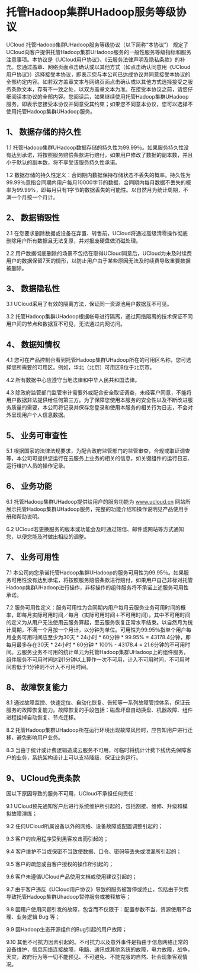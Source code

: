 

# 托管Hadoop集群UHadoop服务等级协议

UCloud 托管Hadoop集群UHadoop服务等级协议（以下简称“本协议”） 规定了UCloud向客户提供托管Hadoop集群UHadoop服务的一般性服务等级指标和服务注意事项。本协议是《UCloud用户协议》、《云服务法律声明及隐私条款》的补充。您通过盖章、网络页面点击确认或以其他方式（如点击确认同意用《UCloud用户协议》）选择接受本协议，即表示您与本公司已达成协议并同意接受本协议的全部约定内容。如若双方盖章文本与网络页面点击确认或以其他方式选择接受之服务条款文本，存有不一致之处，以双方盖章文本为准。在接受本协议之前，请您仔细阅读本协议的全部内容。您阅读后，如果继续使用托管Hadoop集群UHadoop服务，即表示您接受本协议并同意受其约束；如果您不同意本协议，您可以选择不使用托管Hadoop集群UHadoop服务。

## 1、	数据存储的持久性

1.1 托管Hadoop集群UHadoop数据存储的持久性为99.99％。如果服务持久性没有达到承诺，将按照服务赔偿条款进行赔付，如果用户修改了数据的副本数，并且小于默认的副本数，将不享受该服务持久性承诺。

1.2 数据存储的持久性定义：合同期内数据保持存储状态不丢失的概率。持久性为99.99％意指合同期内用户每月10000字节的数据，合同期内每月数据不丢失的概率为99.99%，即每月只有1字节的数据丢失的可能性。以自然月为统计周期，不满一个月按一个月计。

## 2、	数据销毁性

2.1 在您要求删除数据或设备在弃置、转售前，UCloud将通过高级清零操作彻底删除用户所有数据且无法复原，并对报废硬盘做消磁处理。

2.2 用户数据彻底删除的场景不包括在取得UCloud同意后，UCloud为未及时续费用户的数据保留7天的情形，以防止用户由于某些原因无法及时续费导致重要数据被删除。

## 3、	数据隐私性

3.1 UCloud采用了有效的隔离方法，保证同一资源池用户数据互不可见。

3.2 托管Hadoop集群UHadoop根据帐号进行隔离，通过网络隔离的技术保证不同用户间的节点和数据互不可见，无法通过内网访问。

## 4、	数据知情权

4.1 您可在产品控制台看到托管Hadoop集群UHadoop所在的可用区名称，您可选择您所需要的可用区。例如，华北（北京）可用区B位于北京市。

4.2 所有数据中心应遵守当地法律和中华人民共和国法律。

4.3 除政府监管部门监管审计需要外或配合安全取证调查，未经客户同意，不能将用户数据非法提供给任何第三方。为了保障您使用本服务的安全性以及不断改进服务质量的需要，本公司将记录并保存您登录和使用本服务的相关行为日志，不会对外呈现用户个人信息数据。

## 5、	业务可审查性

5.1 根据国家的法律法规要求，为配合政府监管部门的监管审查，合规或取证调查等，本公司可提供您运行在云服务上业务的相关的信息，如关键组件的运行日志、运行维护人员的操作记录。

## 6、	业务功能

6.1 托管Hadoop集群UHadoop提供给用户的服务功能为 www.ucloud.cn 网站所展示托管Hadoop集群UHadoop服务，完整的功能介绍和操作说明见产品使用手册和帮助说明。

6.2 UCloud若更换服务的版本或功能会及时通过短信、邮件或网站等方式通知您，以便您能及时做出相应的调整。

## 7、	业务可用性

7.1 本公司向您承诺托管Hadoop集群UHadoop的服务可用性为99.95％。如果服务可用性没有达到承诺，将按照服务赔偿条款进行赔付，如果用户自己非标对托管Hadoop集群UHadoop进行操作，非标操作的组件服务将不承诺上述服务可用性承诺。

7.2 服务可用性定义：服务可用性为合同期内用户每月云服务业务可用时间的概率，即每月实际可用时间／每月（实际可用时间＋不可用时间）。其中不可用时间的定义为从用户无法使用云服务算起，至云服务恢复正常水平结束。以自然月为统计周期，不满一个月按一个月计，以分钟为单位。可用性为99.95％指单个用户每月业务可用时间应至少为30天 * 24小时 * 60分钟 * 99.95% = 43178.4分钟，即每月最多存在30天 * 24小时 * 60分钟 * 100% - 43178.4 = 21.6分钟的不可用时间。云服务业务不可用的统计单元为托管Hadoop集群UHadoop上的组件服务，组件服务不可用时间达到1分钟以上算作一次不可用，计入不可用时间，不可用时间若低于1分钟则不计入不可用时间。

## 8、	故障恢复能力

8.1 通过故障监控、快速定位、自动化恢复、告知等一系列故障管控体系，保证云服务的故障恢复能力。故障恢复的手段包括：磁盘坏盘自动换盘、机器故障、组件进程挂掉自动恢复、节点迁移。

8.2 托管Hadoop集群UHadoop所在运行环境出现故障风险时，应告知用户进行迁移，避免影响用户业务。

8.3 当由于统计或计费逻辑造成云服务不可用，可临时将统计计费下线优先保障客户的业务，系统架构设计上可以支持降级，保证业务运行。

## 9、	UCloud免责条款

因以下原因导致的服务不可用，UCloud不承担任何责任：

9.1 UCloud预先通知客户后进行系统维护所引起的，包括割接、维修、升级和模拟故障演练；

9.2 任何UCloud所属设备以外的网络、设备故障或配置调整引起的；

9.3 客户的应用程序受到黑客攻击而引起的；

9.4 客户维护不当或保密不当致使数据、口令、密码等丢失或泄漏所引起的；

9.5 客户的疏忽或由客户授权的操作所引起的；

9.6 客户未遵循UCloud产品使用文档或使用建议引起的；

9.7 由于客户违反《UCloud用户协议》导致的服务被暂停或终止，包括由于欠费导致托管Hadoop集群Uhadoop暂停服务或被释放等；

9.8 因用户使用问题引发的故障，包含而不仅限于：配置参数不当、资源使用不合理、业务逻辑 Bug 等；

9.9 因Hadoop生态开源组件的Bug引起的用户故障；

9.10 其他不可抗力因素引起的。不可抗力以及意外事件是指由于信息网络正常的设备维护，信息网络连接故障，电脑、通讯或其他系统的故障，电力故障，战争，天灾，政府行为等一切不能预见、不可避免、不能克服的自然、社会现象客观情况。


